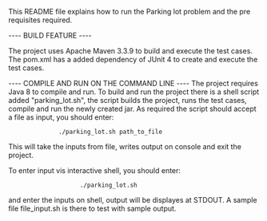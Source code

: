 This README file explains how to run the Parking lot problem and the pre requisites
required.

---- BUILD FEATURE ----

The project uses Apache Maven 3.3.9 to build and execute the test cases.
The pom.xml has a added dependency of JUnit 4 to create and execute the 
test cases.

---- COMPILE AND RUN ON THE COMMAND LINE ----
The project requires Java 8 to compile and run.
To build and run the project there is a shell script added "parking_lot.sh",
the script builds the project, runs the test cases, compile and run the 
newly created jar.
As required the script should accept a file as input, you should enter:

                  ./parking_lot.sh path_to_file
                  
This will take the inputs from file, writes output on console and exit the 
project.

To enter input vis interactive shell, you should enter:

                        ./parking_lot.sh
                       
and enter the inputs on shell, output will be displayes at STDOUT.
A sample file file_input.sh is there to test with sample output.
